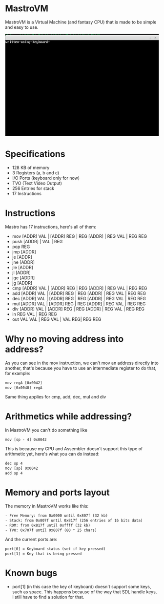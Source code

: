 # MastroVM
MastroVM is a Virtual Machine (and fantasy CPU) that is made to be simple and easy to use.

![Image](https://github.com/asterd-og/MastroVM/blob/master/image.png?raw=true)


# Specifications
- 128 KB of memory
- 3 Registers (a, b and c)
- I/O Ports (keyboard only for now)
- TVO (Text Video Output)
- 256 Entries for stack
- 17 Instructions

# Instructions
Mastro has 17 instructions, here's all of them:
- mov  [ADDR] VAL | [ADDR] REG | REG [ADDR] | REG VAL | REG REG
- push [ADDR] | VAL | REG
- pop  REG
- jmp  [ADDR]
- je   [ADDR]
- jne  [ADDR]
- jle  [ADDR]
- jl   [ADDR]
- jge  [ADDR]
- jg   [ADDR]
- cmp  [ADDR] VAL | [ADDR] REG | REG [ADDR] | REG VAL | REG REG
- add  [ADDR] VAL | [ADDR] REG | REG [ADDR] | REG VAL | REG REG
- dec  [ADDR] VAL | [ADDR] REG | REG [ADDR] | REG VAL | REG REG
- mul  [ADDR] VAL | [ADDR] REG | REG [ADDR] | REG VAL | REG REG
- div  [ADDR] VAL | [ADDR] REG | REG [ADDR] | REG VAL | REG REG
- in   REG VAL | REG REG
- out  VAL VAL | REG VAL | VAL REG| REG REG

# Why no moving address into address?
As you can see in the mov instruction, we can't mov an address directly into another, that's because you have to use an intermediate register to do that, for example:
```x86asm
mov regA [0x0042]
mov [0x0040] regA
```
Same thing applies for cmp, add, dec, mul and div

# Arithmetics while addressing?
In MastroVM you can't do something like
```x86asm
mov [sp - 4] 0x0042
```
This is because my CPU and Assembler doesn't support this type of arithmetic yet, here's what you can do instead:
```x86asm
dec sp 4
mov [sp] 0x0042
add sp 4
```

# Memory and ports layout
The memory in MastroVM works like this:
```
- Free Memory: from 0x0000 until 0x807f (32 kb)
- Stack: from 0x807f until 0x817f (256 entries of 16 bits data)
- ROM: from 0x817f until 0xffff (32 kb)
- TVO: 0x707f until 0x807f (80 * 25 chars)
```
And the current ports are:
```
port[0] = Keyboard status (set if key pressed)
port[1] = Key that is being pressed
```

# Known bugs
- port[1] (in this case the key of keyboard) doesn't support some keys, such as space. This happens because of the way that SDL handle keys, I still have to find a solution for that.